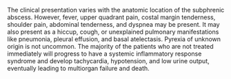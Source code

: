 The clinical presentation varies with the anatomic location of the subphrenic abscess. However, fever, upper quadrant pain, costal margin tenderness, shoulder pain, abdominal tenderness, and dyspnea may be present. It may also present as a hiccup, cough, or unexplained pulmonary manifestations like pneumonia, pleural effusion, and basal atelectasis. Pyrexia of unknown origin is not uncommon. The majority of the patients who are not treated immediately will progress to have a systemic inflammatory response syndrome and develop tachycardia, hypotension, and low urine output, eventually leading to multiorgan failure and death.